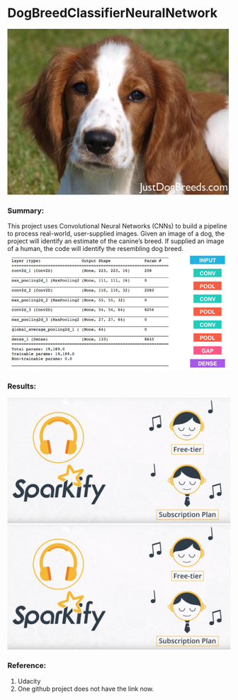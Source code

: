 # DogBreedClassifierNeuralNetwork

![Image of result](https://github.com/ShuangyuandData/DogBreedClassifierNeuralNetwork/blob/master/Welsh_springer_spaniel_08203.jpg)
### Summary: 
This project uses Convolutional Neural Networks (CNNs) to build a pipeline to process real-world, user-supplied images. 
Given an image of a dog, the project will identify an estimate of the canine’s breed. 
If supplied an image of a human, the code will identify the resembling dog breed.
![Image of result](https://github.com/ShuangyuandData/DogBreedClassifierNeuralNetwork/blob/master/sample_cnn.png)

### Results:
![Image of result](https://github.com/ShuangyuandData/SparkprojectSparkify/blob/master/figure1.png)
![Image of result](https://github.com/ShuangyuandData/SparkprojectSparkify/blob/master/figure1.png)

### Reference:
1. Udacity
2. One github project does not have the link now.
